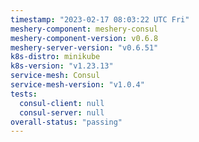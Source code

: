 ```yaml
---
timestamp: "2023-02-17 08:03:22 UTC Fri"
meshery-component: meshery-consul
meshery-component-version: v0.6.8
meshery-server-version: "v0.6.51"
k8s-distro: minikube
k8s-version: "v1.23.13"
service-mesh: Consul
service-mesh-version: "v1.0.4"
tests:
  consul-client: null
  consul-server: null
overall-status: "passing"
---
```

